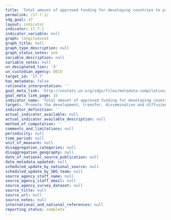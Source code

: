 ```yaml
---
title: 'Total amount of approved funding for developing countries to promote the development, transfer, dissemination and diffusion of environmentally sound technologies'
permalink: /17-7-1/
sdg_goal: 17
layout: indicator
indicator: 17.7.1
indicator_variable: null
graph: longitudinal
graph_title: null
graph_type_description: null
graph_status_notes: unk
variable_description: null
variable_notes: null
un_designated_tier: '3'
un_custodian_agency: OECD
target_id: '17.7'
has_metadata: false
rationale_interpretation: ''
goal_meta_link: 'http://unstats.un.org/sdgs/files/metadata-compilation/Metadata-Goal-17.pdf'
goal_meta_link_page: 15
indicator_name: 'Total amount of approved funding for developing countries to promote the development, transfer, dissemination and diffusion of environmentally sound technologies'
target: 'Promote the development, transfer, dissemination and diffusion of environmentally sound technologies to developing countries on favourable terms, including on concessional and preferential terms, as mutually agreed.'
indicator_definition: ''
actual_indicator_available: null
actual_indicator_available_description: null
method_of_computation: ''
comments_and_limitations: null
periodicity: null
time_period: null
unit_of_measure: null
disaggregation_categories: null
disaggregation_geography: null
date_of_national_source_publication: null
date_metadata_updated: null
scheduled_update_by_national_source: null
scheduled_update_by_SDG_team: null
source_agency_staff_name: null
source_agency_staff_email: null
source_agency_survey_dataset: null
source_title: null
source_url: null
source_notes: null
international_and_national_references: null
reporting_status: complete
---
```

